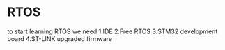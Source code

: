 # RTOS

to start learning RTOS we need 
1.IDE
2.Free RTOS
3.STM32 development board
4.ST-LINK upgraded firmware
